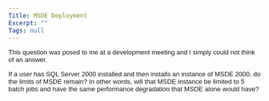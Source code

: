 ```yaml
---
Title: MSDE Deployment
Excerpt: ""
Tags: null
---
```

<p><span class=171010720-29052003><font face=Arial size=2>This question was 
posed to me at a development meeting and I simply could not think of an answer. 
</font></span></p>
<p><span class=171010720-29052003><font face=Arial size=2>If a user has SQL 
Server 2000 installed and then installs an instance of MSDE 2000, do the limits 
of MSDE remain? </font></span><span class=171010720-29052003><font face=Arial 
size=2>In other words, will that MSDE instance be limited to 5 batch jobs and 
have the same performance degradation that MSDE alone would 
have?</font></span></p>
<p><span class=171010720-29052003><font face=Arial 
size=2></font></span>&nbsp;</p>